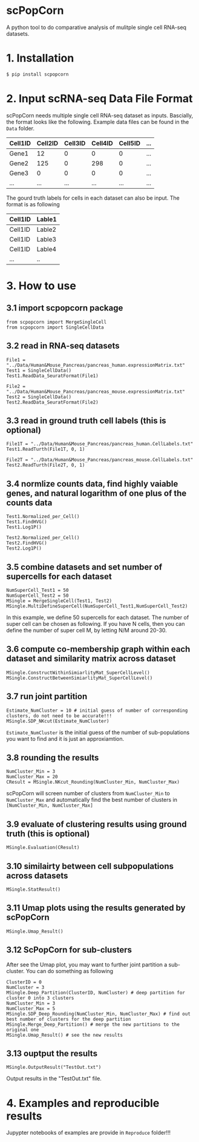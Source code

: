 # scPopCorn
A python tool to do comparative analysis of mulitple single cell RNA-seq datasets.

# 1. Installation
```bash
$ pip install scpopcorn
```

# 2. Input scRNA-seq Data File Format
scPopCorn needs multiple single cell RNA-seq dataset as inputs. Bascially, the format looks like the following. Example data files can be found in the ```Data``` folder.

| Cell1ID | Cell2ID | Cell3ID | Cell4ID | Cell5ID  | ... |
|----|--------|--------|--------|---------|-----|
| Gene1 | 12 | 0 | 0 | 0 | ... |
| Gene2 | 125 | 0 | 298 | 0  | ... |
| Gene3 | 0 | 0| 0 | 0  | ... |
|...    |...|...|...|...|...|

The gourd truth labels for cells in each dataset can also be input. The format is as following

| Cell1ID | Lable1 |
|----|--------|
| Cell1ID | Lable2 |
| Cell1ID | Lable3 |
| Cell1ID | Lable4 |
|...    |..


# 3. How to use

## 3.1 import scpopcorn package
```
from scpopcorn import MergeSingleCell
from scpopcorn import SingleCellData
```

## 3.2 read in RNA-seq datasets
```
File1 = "../Data/Human&Mouse_Pancreas/pancreas_human.expressionMatrix.txt"
Test1 = SingleCellData()
Test1.ReadData_SeuratFormat(File1)

File2 = "../Data/Human&Mouse_Pancreas/pancreas_mouse.expressionMatrix.txt"
Test2 = SingleCellData()
Test2.ReadData_SeuratFormat(File2)
```

## 3.3 read in ground truth cell labels (this is optional)
```
File1T = "../Data/Human&Mouse_Pancreas/pancreas_human.CellLabels.txt"
Test1.ReadTurth(File1T, 0, 1)

File2T = "../Data/Human&Mouse_Pancreas/pancreas_mouse.CellLabels.txt"
Test2.ReadTurth(File2T, 0, 1)
```

## 3.4 normlize counts data, find highly vaiable genes, and natural logarithm of one plus of the counts data
```
Test1.Normalized_per_Cell()
Test1.FindHVG()
Test1.Log1P()

Test2.Normalized_per_Cell()
Test2.FindHVG()
Test2.Log1P()
```

## 3.5 combine datasets and set number of supercells for each dataset
```
NumSuperCell_Test1 = 50
NumSuperCell_Test2 = 50
MSingle = MergeSingleCell(Test1, Test2)
MSingle.MultiDefineSuperCell(NumSuperCell_Test1,NumSuperCell_Test2)
```
In this example, we define 50 supercells for each dataset. The number of super cell can be chosen as following. If you have N cells, then you can define the number of super cell M, by letting N/M around 20-30. 

## 3.6 compute co-membership graph within each dataset and similarity matrix across dataset
```
MSingle.ConstructWithinSimiarlityMat_SuperCellLevel()
MSingle.ConstructBetweenSimiarlityMat_SuperCellLevel()
```

## 3.7 run joint partition 
```
Estimate_NumCluster = 10 # initial guess of number of corresponding clusters, do not need to be accurate!!!
MSingle.SDP_NKcut(Estimate_NumCluster)
```
```Estimate_NumCluster``` is the initial guess of the number of sub-populations you want to find and it is just an approxiamtion.

## 3.8 rounding the results
```
NumCluster_Min = 3 
NumCluster_Max = 20
CResult = MSingle.NKcut_Rounding(NumCluster_Min, NumCluster_Max)
```
scPopCorn will screen number of clusters from ```NumCluster_Min``` to ```NumCluster_Max``` and automatically find the best number of clusters in ```[NumCluster_Min, NumCluster_Max]```

## 3.9 evaluate of clustering results using ground truth (this is optional)
```
MSingle.Evaluation(CResult)
```

## 3.10 similairty between cell subpopulations across datasets
```
MSingle.StatResult()
```

## 3.11 Umap plots using the results generated by scPopCorn
```
MSingle.Umap_Result()
```

## 3.12 ScPopCorn for sub-clusters
After see the Umap plot, you may want to further joint partition a sub-cluster. You can do something as following 
```
ClusterID = 0
NumCluster = 3
MSingle.Deep_Partition(ClusterID, NumCluster) # deep partition for cluster 0 into 3 clusters
NumCluster_Min = 3
NumCluster_Max = 5
MSingle.SDP_Deep_Rounding(NumCluster_Min, NumCluster_Max) # find out best number of clusters for the deep partition
MSingle.Merge_Deep_Partition() # merge the new partitions to the original one
MSingle.Umap_Result() # see the new results
```

## 3.13 ouptput the results
```
MSingle.OutputResult("TestOut.txt")
```
Output results in the "TestOut.txt" file.


# 4. Examples and reproducible results 
Jupypter notebooks of examples are provide in ```Reproduce``` folder!!!

